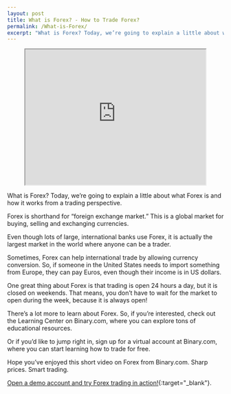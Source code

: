 ```yaml
---
layout: post
title: What is Forex? - How to Trade Forex?
permalink: /What-is-Forex/
excerpt: "What is Forex? Today, we’re going to explain a little about what Forex is and how it works from a trading perspective. Forex is shorthand for “foreign exchange market..."
---
```


<center><iframe width="420" height="315"
src="https://www.youtube.com/embed/T0tUvDMuEjY">
</iframe></center>

What is Forex? Today, we’re going to explain a little about what Forex is and how it works from a trading perspective.

Forex is shorthand for “foreign exchange market.” This is a global market for buying, selling and exchanging currencies. 

Even though lots of large, international banks use Forex, it is actually the largest market in the world where anyone can be a trader.

Sometimes, Forex can help international trade by allowing currency conversion. So, if someone in the United States needs to import something from Europe, they can pay Euros, even though their income is in US dollars.

One great thing about Forex is that trading is open 24 hours a day, but it is closed on weekends. That means, you don’t have to wait for the market to open during the week, because it is always open!

There’s a lot more to learn about Forex. So, if you’re interested, check out the Learning Center on Binary.com, where you can explore tons of educational resources. 

Or if you’d like to jump right in, sign up for a virtual account at Binary.com, where you can start learning how to trade for free. 

Hope you’ve enjoyed this short video on Forex from Binary.com. Sharp prices. Smart trading.


[Open a demo account and try Forex trading in action!](https://www.binary.com/en/home.html?utm_source=blog&utm_medium=social&utm_campaign=whatsnew){:target="_blank"}.






